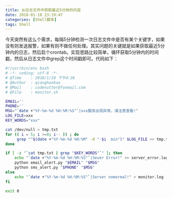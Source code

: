 ```yaml
---
title: 从日志文件中获取最近5分钟的内容
date: 2018-01-10 23:19:47
categories: [Shell脚本]
tags: Shell
---
```


今天突然有这么个需求，每隔5分钟检测一次日志文件中是否有某个关键字，如果没有则发送报警，如果有则不做任何处理。其实问题的关键就是如果获取最近5分钟内的日志，然后启个crontab。实现思路比较简单，循环获取5分钟内的时间戳，然后从日志文件中grep这个时间戳即可。代码如下：
``` bash
#!/usr/bin/env bash
# -*- coding: utf-8 -*-
# @Time    : 2018/1/10 下午4:26
# @Author  : qianghaohao
# @Mail    : codenutter@foxmail.com
# @File    : monitor.sh

EMAIL=''
PHONE=''
MSG="`date +"%Y-%m-%d %H:%M:%S"`|xxx服务出现异常，请注意查看!"
LOG_FILE=xxx
KEY_WORDS="xxx"

cat /dev/null > tmp.txt
for (( i = 5; i >=0; i-- )) ; do
     grep "^$(date +"%Y-%m-%d %H:%M" -d "-$i  min")" $LOG_FILE >> tmp.txt
done

if [ -z "`cat tmp.txt | grep "$KEY_WORDS"`" ]; then
    echo "`date +"%Y-%m-%d %H:%M:%S"`|Sever Error!" >> server_error.log
    python email_alert.py "$EMAIL" "$MSG"
    python sms_alert.py "$PHONE" "$MSG"
else
    echo "`date +"%Y-%m-%d %H:%M:%S"`|Server nomormal!" > monitor.log
fi

exit 0
```
